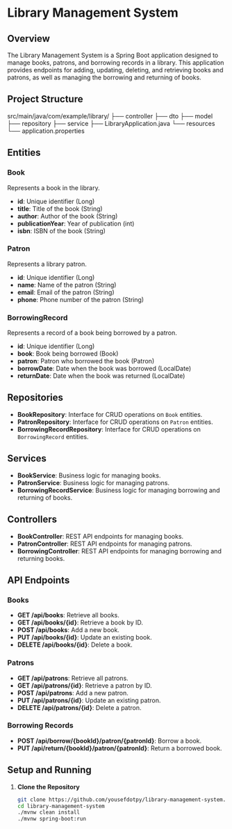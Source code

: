 # Library Management System

## Overview

The Library Management System is a Spring Boot application designed to manage books, patrons, and borrowing records in a library. This application provides endpoints for adding, updating, deleting, and retrieving books and patrons, as well as managing the borrowing and returning of books.

## Project Structure
src/main/java/com/example/library/
├── controller
├── dto
├── model
├── repository
├── service
├── LibraryApplication.java
└── resources
└── application.properties


## Entities

### Book

Represents a book in the library.

- **id**: Unique identifier (Long)
- **title**: Title of the book (String)
- **author**: Author of the book (String)
- **publicationYear**: Year of publication (int)
- **isbn**: ISBN of the book (String)

### Patron

Represents a library patron.

- **id**: Unique identifier (Long)
- **name**: Name of the patron (String)
- **email**: Email of the patron (String)
- **phone**: Phone number of the patron (String)

### BorrowingRecord

Represents a record of a book being borrowed by a patron.

- **id**: Unique identifier (Long)
- **book**: Book being borrowed (Book)
- **patron**: Patron who borrowed the book (Patron)
- **borrowDate**: Date when the book was borrowed (LocalDate)
- **returnDate**: Date when the book was returned (LocalDate)

## Repositories

- **BookRepository**: Interface for CRUD operations on `Book` entities.
- **PatronRepository**: Interface for CRUD operations on `Patron` entities.
- **BorrowingRecordRepository**: Interface for CRUD operations on `BorrowingRecord` entities.

## Services

- **BookService**: Business logic for managing books.
- **PatronService**: Business logic for managing patrons.
- **BorrowingRecordService**: Business logic for managing borrowing and returning of books.

## Controllers

- **BookController**: REST API endpoints for managing books.
- **PatronController**: REST API endpoints for managing patrons.
- **BorrowingController**: REST API endpoints for managing borrowing and returning books.

## API Endpoints

### Books

- **GET /api/books**: Retrieve all books.
- **GET /api/books/{id}**: Retrieve a book by ID.
- **POST /api/books**: Add a new book.
- **PUT /api/books/{id}**: Update an existing book.
- **DELETE /api/books/{id}**: Delete a book.

### Patrons

- **GET /api/patrons**: Retrieve all patrons.
- **GET /api/patrons/{id}**: Retrieve a patron by ID.
- **POST /api/patrons**: Add a new patron.
- **PUT /api/patrons/{id}**: Update an existing patron.
- **DELETE /api/patrons/{id}**: Delete a patron.

### Borrowing Records

- **POST /api/borrow/{bookId}/patron/{patronId}**: Borrow a book.
- **PUT /api/return/{bookId}/patron/{patronId}**: Return a borrowed book.

## Setup and Running

1. **Clone the Repository**

   ```bash
   git clone https://github.com/yousefdotpy/library-management-system.git
   cd library-management-system
   ./mvnw clean install
   ./mvnw spring-boot:run
   ```
   


